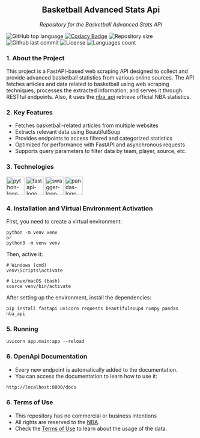 <h2 align="center">Basketball Advanced Stats Api</h2>
<p align="center"><i>Repository for the Basketball Advanced Stats API</i></p>

![GitHub top language](https://img.shields.io/github/languages/top/kaikyMoura/basketball_advandced_stats-api)
[![Codacy Badge](https://app.codacy.com/project/badge/Grade/ce1f958181d743b98107dbc70dfac5ed)](https://app.codacy.com/gh/kaikyMoura/basketball_advandced_stats-api/dashboard?utm_source=gh&utm_medium=referral&utm_content=&utm_campaign=Badge_grade)
![Repository size](https://img.shields.io/github/repo-size/kaikyMoura/basketball_advandced_stats-api)
![Github last commit](https://img.shields.io/github/last-commit/kaikyMoura/basketball_advandced_stats-api)
![License](https://img.shields.io/aur/license/LICENSE)
![Languages count](https://img.shields.io/github/languages/count/kaikyMoura/basketball_advandced_stats-api)
<!-- ![Languages count](https://img.shields.io/docker/cloud/build/kaikyMoura/basketball_advandced_stats-api) -->





### 1. About the Project

This project is a FastAPI-based web scraping API designed to collect and provide advanced basketball statistics from various online sources. The API fetches articles and data related to basketball using web scraping techniques, processes the extracted information, and serves it through RESTful endpoints. Also, it uses the [nba_api](https://github.com/swar/nba_api) retrieve official NBA statistics.


### 2. Key Features

- Fetches basketball-related articles from multiple websites
- Extracts relevant data using BeautifulSoup
- Provides endpoints to access filtered and categorized statistics
- Optimized for performance with FastAPI and asynchronous requests
- Supports query parameters to filter data by team, player, source, etc.


### 3. Technologies
<p display="inline-block">
  <img alt="python-logo" width="48" src="https://cdn.jsdelivr.net/gh/devicons/devicon@latest/icons/python/python-original.svg" />
  <img alt="fastapi-logo" width="48" src="https://cdn.jsdelivr.net/gh/devicons/devicon@latest/icons/fastapi/fastapi-original-wordmark.svg" />  
  <img alt="swagger-logo" width="48" src="https://cdn.jsdelivr.net/gh/devicons/devicon@latest/icons/swagger/swagger-original.svg" />
  <img alt="pandas-logo" width="48" src="https://cdn.jsdelivr.net/gh/devicons/devicon@latest/icons/pandas/pandas-original-wordmark.svg" />
</p>

### 4. Installation and Virtual Environment Activation
First, you need to create a virtual environment:
```console
python -m venv venv
or
python3 -m venv venv
```

Then, active it:
```console
# Windows (cmd)
venv\Scripts\activate

# Linux/macOS (bash)
source venv/bin/activate
````

After setting up the environment, install the dependencies:
```console
pip install fastapi uvicorn requests beautifulsoup4 numpy pandas nba_api
```

### 5. Running
``` console
uvicorn app.main:app --reload
```

### 6. OpenApi Documentation
- Every new endpoint is automatically added to the documentation.
- You can access the documentation to learn how to use it:

```bash
http://localhost:8000/docs
```

### 6. Terms of Use
- This repository has no commercial or business intentions
- All rights are reserved to the [NBA](https://www.nba.com).
- Check the [Terms of Use](https://www.nba.com/termsofuse#ownership-and-use-restrictions) to learn about the usage of the data.
